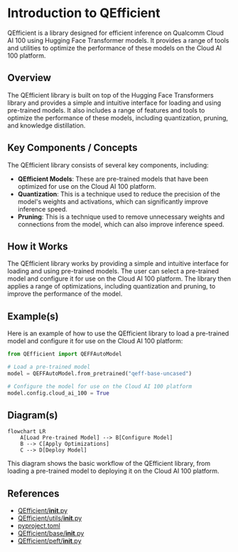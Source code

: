 # Introduction to QEfficient
QEfficient is a library designed for efficient inference on Qualcomm Cloud AI 100 using Hugging Face Transformer models. It provides a range of tools and utilities to optimize the performance of these models on the Cloud AI 100 platform.

## Overview
The QEfficient library is built on top of the Hugging Face Transformers library and provides a simple and intuitive interface for loading and using pre-trained models. It also includes a range of features and tools to optimize the performance of these models, including quantization, pruning, and knowledge distillation.

## Key Components / Concepts
The QEfficient library consists of several key components, including:
* **QEfficient Models**: These are pre-trained models that have been optimized for use on the Cloud AI 100 platform.
* **Quantization**: This is a technique used to reduce the precision of the model's weights and activations, which can significantly improve inference speed.
* **Pruning**: This is a technique used to remove unnecessary weights and connections from the model, which can also improve inference speed.

## How it Works
The QEfficient library works by providing a simple and intuitive interface for loading and using pre-trained models. The user can select a pre-trained model and configure it for use on the Cloud AI 100 platform. The library then applies a range of optimizations, including quantization and pruning, to improve the performance of the model.

## Example(s)
Here is an example of how to use the QEfficient library to load a pre-trained model and configure it for use on the Cloud AI 100 platform:
```python
from QEfficient import QEFFAutoModel

# Load a pre-trained model
model = QEFFAutoModel.from_pretrained("qeff-base-uncased")

# Configure the model for use on the Cloud AI 100 platform
model.config.cloud_ai_100 = True
```

## Diagram(s)
```mermaid
flowchart LR
    A[Load Pre-trained Model] --> B[Configure Model]
    B --> C[Apply Optimizations]
    C --> D[Deploy Model]
```
This diagram shows the basic workflow of the QEfficient library, from loading a pre-trained model to deploying it on the Cloud AI 100 platform.

## References
* [QEfficient/__init__.py](QEfficient/__init__.py)
* [QEfficient/utils/__init__.py](QEfficient/utils/__init__.py)
* [pyproject.toml](pyproject.toml)
* [QEfficient/base/__init__.py](QEfficient/base/__init__.py)
* [QEfficient/peft/__init__.py](QEfficient/peft/__init__.py)